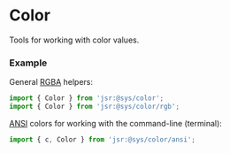 # Color
Tools for working with color values.

### Example
General [RGBA](https://en.wikipedia.org/wiki/RGBA_color_model) helpers:
```ts
import { Color } from 'jsr:@sys/color';
import { Color } from 'jsr:@sys/color/rgb';

```

[ANSI](https://en.wikipedia.org/wiki/ANSI_escape_code) colors for working with the command-line (terminal):
```ts
import { c, Color } from 'jsr:@sys/color/ansi';
```
